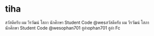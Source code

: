 # tiha
สวัสดีครับ ผม วีรวัฒน์ โสภา นักศึกษา Student Code @wesสวัสดีครับ ผม วีรวัฒน์ โสภา นักศึกษา Student Code @wesophan701 ฮูล่าophan701 ฮูล่า
Fc
